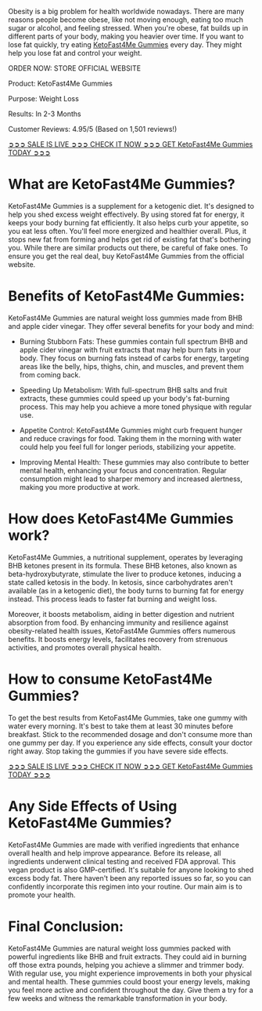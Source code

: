 Obesity is a big problem for health worldwide nowadays. There are many reasons people become obese, like not moving enough, eating too much sugar or alcohol, and feeling stressed. When you're obese, fat builds up in different parts of your body, making you heavier over time. If you want to lose fat quickly, try eating [KetoFast4Me Gummies](https://www.facebook.com/ketofast4megummies/) every day. They might help you lose fat and control your weight.

ORDER NOW: STORE OFFICIAL WEBSITE

Product: KetoFast4Me Gummies

Purpose: Weight Loss

Results: In 2-3 Months

Customer Reviews: 4.95/5 (Based on 1,501 reviews!)

‍[➲➲➲ SALE IS LIVE ➲➲➲ CHECK IT NOW ➲➲➲ GET KetoFast4Me Gummies TODAY ➲➲➲](https://atozsupplement.com/ketofast4me-gummies/)

# What are KetoFast4Me Gummies?

KetoFast4Me Gummies is a supplement for a ketogenic diet. It's designed to help you shed excess weight effectively. By using stored fat for energy, it keeps your body burning fat efficiently. It also helps curb your appetite, so you eat less often. You'll feel more energized and healthier overall. Plus, it stops new fat from forming and helps get rid of existing fat that's bothering you. While there are similar products out there, be careful of fake ones. To ensure you get the real deal, buy KetoFast4Me Gummies from the official website.

# Benefits of KetoFast4Me Gummies:

KetoFast4Me Gummies are natural weight loss gummies made from BHB and apple cider vinegar. They offer several benefits for your body and mind:

- Burning Stubborn Fats: These gummies contain full spectrum BHB and apple cider vinegar with fruit extracts that may help burn fats in your body. They focus on burning fats instead of carbs for energy, targeting areas like the belly, hips, thighs, chin, and muscles, and prevent them from coming back.

- Speeding Up Metabolism: With full-spectrum BHB salts and fruit extracts, these gummies could speed up your body's fat-burning process. This may help you achieve a more toned physique with regular use.

- Appetite Control: KetoFast4Me Gummies might curb frequent hunger and reduce cravings for food. Taking them in the morning with water could help you feel full for longer periods, stabilizing your appetite.

- Improving Mental Health: These gummies may also contribute to better mental health, enhancing your focus and concentration. Regular consumption might lead to sharper memory and increased alertness, making you more productive at work.

# How does KetoFast4Me Gummies work?

KetoFast4Me Gummies, a nutritional supplement, operates by leveraging BHB ketones present in its formula. These BHB ketones, also known as beta-hydroxybutyrate, stimulate the liver to produce ketones, inducing a state called ketosis in the body. In ketosis, since carbohydrates aren't available (as in a ketogenic diet), the body turns to burning fat for energy instead. This process leads to faster fat burning and weight loss.

Moreover, it boosts metabolism, aiding in better digestion and nutrient absorption from food. By enhancing immunity and resilience against obesity-related health issues, KetoFast4Me Gummies offers numerous benefits. It boosts energy levels, facilitates recovery from strenuous activities, and promotes overall physical health.

# How to consume KetoFast4Me Gummies?

To get the best results from KetoFast4Me Gummies, take one gummy with water every morning. It's best to take them at least 30 minutes before breakfast. Stick to the recommended dosage and don't consume more than one gummy per day. If you experience any side effects, consult your doctor right away. Stop taking the gummies if you have severe side effects.

‍[➲➲➲ SALE IS LIVE ➲➲➲ CHECK IT NOW ➲➲➲ GET KetoFast4Me Gummies TODAY ➲➲➲](https://atozsupplement.com/ketofast4me-gummies/)

# Any Side Effects of Using KetoFast4Me Gummies?

KetoFast4Me Gummies are made with verified ingredients that enhance overall health and help improve appearance. Before its release, all ingredients underwent clinical testing and received FDA approval. This vegan product is also GMP-certified. It's suitable for anyone looking to shed excess body fat. There haven't been any reported issues so far, so you can confidently incorporate this regimen into your routine. Our main aim is to promote your health.

# Final Conclusion:

KetoFast4Me Gummies are natural weight loss gummies packed with powerful ingredients like BHB and fruit extracts. They could aid in burning off those extra pounds, helping you achieve a slimmer and trimmer body. With regular use, you might experience improvements in both your physical and mental health. These gummies could boost your energy levels, making you feel more active and confident throughout the day. Give them a try for a few weeks and witness the remarkable transformation in your body.
